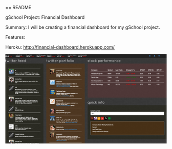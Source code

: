 == README

gSchool Project: Financial Dashboard

Summary: I will be creating a financial dashboard for my gSchool project.

Features:

Heroku: http://financial-dashboard.herokuapp.com/

![screenshot](https://github.com/AndyNhi/financial_dashboard/blob/master/app/assets/images/screenshot.png)
